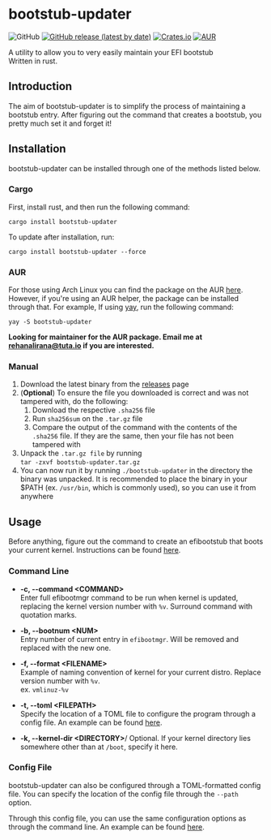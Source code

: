 # bootstub-updater

![GitHub](https://img.shields.io/github/license/RAR27/bootstub-updater)
[![GitHub release (latest by date)](https://img.shields.io/github/v/release/RAR27/bootstub-updater)](https://github.com/RAR27/dyn-wall-rs)
[![Crates.io](https://img.shields.io/crates/v/bootstub-updater)](https://crates.io/crates/bootstub-updater)
[![AUR](https://img.shields.io/aur/version/bootstub-updater)](https://aur.archlinux.org/packages/bootstub-updater/)

A utility to allow you to very easily maintain your EFI bootstub\
 Written in rust.
## Introduction
The aim of bootstub-updater is to simplify the process of maintaining a bootstub entry. After figuring out the command that creates a bootstub, you pretty much set it and forget it!

## Installation
bootstub-updater can be installed through one of the methods listed below.

### Cargo
First, install rust, and then run the following command:
```
cargo install bootstub-updater
```
To update after installation, run:
```
cargo install bootstub-updater --force
```

### AUR
For those using Arch Linux you can find the package on the AUR [here](https://aur.archlinux.org/packages/bootstub-updater/). However, if you're using an AUR helper, the package can be installed through that. For example, If using [yay](https://github.com/Jguer/yay), run the following command:
```
yay -S bootstub-updater
```
**Looking for maintainer for the AUR package. Email me at rehanalirana@tuta.io if you are interested.**

### Manual
  1. Download the latest binary from the [releases](https://github.com/RAR27/bootstub-updater/releases) page
  2. (**Optional**) To ensure the file you downloaded is correct and was not tampered with, do the following:
      1. Download the respective `.sha256` file
      2. Run `sha256sum` on the `.tar.gz` file
      3. Compare the output of the command with the contents of the `.sha256` file. If they are the same, then your file has not been tampered with
  3. Unpack the `.tar.gz file` by running\
`tar -zxvf bootstub-updater.tar.gz`
  4. You can now run it by running `./bootstub-updater` in the directory the binary was unpacked. It is recommended to place the binary in your $PATH (ex. `/usr/bin`, which is commonly used), so you can use it from anywhere

## Usage
Before anything, figure out the command to create an efibootstub that boots your current kernel. Instructions can be found [here](https://wiki.archlinux.org/index.php/EFISTUB).

### Command Line
  * **-c, --command \<COMMAND>**\
    Enter full efibootmgr command to be run when kernel is updated, replacing the kernel version number with `%v`. Surround command with quotation marks.
    
  * **-b, --bootnum \<NUM>**\
    Entry number of current entry in `efibootmgr`. Will be removed and replaced with the new one.

  * **-f, --format \<FILENAME>**\
    Example of naming convention of kernel for your current distro. Replace version number with `%v`.\
    ex. `vmlinuz-%v`
    
  * **-t, --toml \<FILEPATH>**\
    Specify the location of a TOML file to configure the program through a config file. An example can be found [here](https://github.com/RAR27/bootstub-updater/blob/master/examples/config.toml).
    
  * **-k, --kernel-dir \<DIRECTORY>**/
    Optional. If your kernel directory lies somewhere other than at `/boot`, specify it here.
  
### Config File
bootstub-updater can also be configured through a TOML-formatted config file. You can specify the location of the config file through the `--path` option.

Through this config file, you can use the same configuration options as through the command line. An example can be found [here](https://github.com/RAR27/bootstub-updater/blob/master/examples/config.toml).
